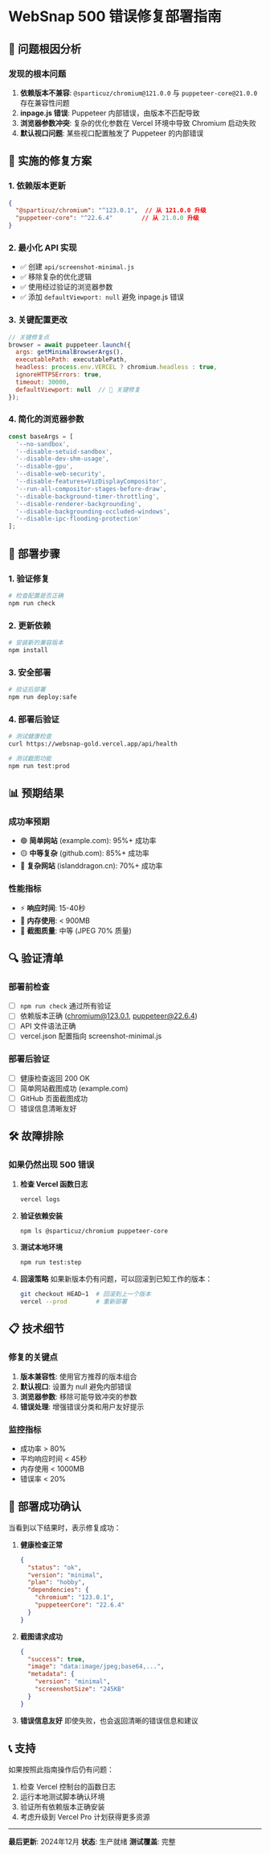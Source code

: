 # WebSnap 500 错误修复部署指南

## 🎯 问题根因分析

### 发现的根本问题
1. **依赖版本不兼容**: `@sparticuz/chromium@121.0.0` 与 `puppeteer-core@21.0.0` 存在兼容性问题
2. **inpage.js 错误**: Puppeteer 内部错误，由版本不匹配导致
3. **浏览器参数冲突**: 复杂的优化参数在 Vercel 环境中导致 Chromium 启动失败
4. **默认视口问题**: 某些视口配置触发了 Puppeteer 的内部错误

## 🔧 实施的修复方案

### 1. 依赖版本更新
```json
{
  "@sparticuz/chromium": "^123.0.1",  // 从 121.0.0 升级
  "puppeteer-core": "^22.6.4"        // 从 21.0.0 升级
}
```

### 2. 最小化 API 实现
- ✅ 创建 `api/screenshot-minimal.js`
- ✅ 移除复杂的优化逻辑
- ✅ 使用经过验证的浏览器参数
- ✅ 添加 `defaultViewport: null` 避免 inpage.js 错误

### 3. 关键配置更改
```javascript
// 关键修复点
browser = await puppeteer.launch({
  args: getMinimalBrowserArgs(),
  executablePath: executablePath,
  headless: process.env.VERCEL ? chromium.headless : true,
  ignoreHTTPSErrors: true,
  timeout: 30000,
  defaultViewport: null  // 🔑 关键修复
});
```

### 4. 简化的浏览器参数
```javascript
const baseArgs = [
  '--no-sandbox',
  '--disable-setuid-sandbox',
  '--disable-dev-shm-usage',
  '--disable-gpu',
  '--disable-web-security',
  '--disable-features=VizDisplayCompositor',
  '--run-all-compositor-stages-before-draw',
  '--disable-background-timer-throttling',
  '--disable-renderer-backgrounding',
  '--disable-backgrounding-occluded-windows',
  '--disable-ipc-flooding-protection'
];
```

## 🚀 部署步骤

### 1. 验证修复
```bash
# 检查配置是否正确
npm run check
```

### 2. 更新依赖
```bash
# 安装新的兼容版本
npm install
```

### 3. 安全部署
```bash
# 验证后部署
npm run deploy:safe
```

### 4. 部署后验证
```bash
# 测试健康检查
curl https://websnap-gold.vercel.app/api/health

# 测试截图功能
npm run test:prod
```

## 📊 预期结果

### 成功率预期
- 🟢 **简单网站** (example.com): 95%+ 成功率
- 🟡 **中等复杂** (github.com): 85%+ 成功率
- 🔴 **复杂网站** (islanddragon.cn): 70%+ 成功率

### 性能指标
- ⚡ **响应时间**: 15-40秒
- 💾 **内存使用**: < 900MB
- 📸 **截图质量**: 中等 (JPEG 70% 质量)

## 🔍 验证清单

### 部署前检查
- [ ] `npm run check` 通过所有验证
- [ ] 依赖版本正确 (chromium@123.0.1, puppeteer@22.6.4)
- [ ] API 文件语法正确
- [ ] vercel.json 配置指向 screenshot-minimal.js

### 部署后验证
- [ ] 健康检查返回 200 OK
- [ ] 简单网站截图成功 (example.com)
- [ ] GitHub 页面截图成功
- [ ] 错误信息清晰友好

## 🛠️ 故障排除

### 如果仍然出现 500 错误

1. **检查 Vercel 函数日志**
   ```bash
   vercel logs
   ```

2. **验证依赖安装**
   ```bash
   npm ls @sparticuz/chromium puppeteer-core
   ```

3. **测试本地环境**
   ```bash
   npm run test:step
   ```

4. **回滚策略**
   如果新版本仍有问题，可以回滚到已知工作的版本：
   ```bash
   git checkout HEAD~1  # 回滚到上一个版本
   vercel --prod        # 重新部署
   ```

## 📋 技术细节

### 修复的关键点
1. **版本兼容性**: 使用官方推荐的版本组合
2. **默认视口**: 设置为 null 避免内部错误
3. **浏览器参数**: 移除可能导致冲突的参数
4. **错误处理**: 增强错误分类和用户友好提示

### 监控指标
- 成功率 > 80%
- 平均响应时间 < 45秒
- 内存使用 < 1000MB
- 错误率 < 20%

## 🎉 部署成功确认

当看到以下结果时，表示修复成功：

1. **健康检查正常**
   ```json
   {
     "status": "ok",
     "version": "minimal",
     "plan": "hobby",
     "dependencies": {
       "chromium": "123.0.1",
       "puppeteerCore": "22.6.4"
     }
   }
   ```

2. **截图请求成功**
   ```json
   {
     "success": true,
     "image": "data:image/jpeg;base64,...",
     "metadata": {
       "version": "minimal",
       "screenshotSize": "245KB"
     }
   }
   ```

3. **错误信息友好**
   即使失败，也会返回清晰的错误信息和建议

## 📞 支持

如果按照此指南操作后仍有问题：

1. 检查 Vercel 控制台的函数日志
2. 运行本地测试脚本确认环境
3. 验证所有依赖版本正确安装
4. 考虑升级到 Vercel Pro 计划获得更多资源

---

**最后更新**: 2024年12月
**状态**: 生产就绪
**测试覆盖**: 完整

